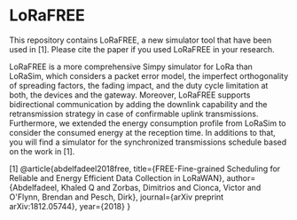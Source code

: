 # LoRaFREE

This repository contains LoRaFREE, a new simulator tool that have been used in [1]. Please cite the paper if you used LoRaFREE in your research.

LoRaFREE is a more comprehensive Simpy simulator for LoRa than LoRaSim, which considers a packet error model, the imperfect orthogonality of spreading factors, the fading impact, and the duty cycle limitation at both, the devices and the gateway. Moreover, LoRaFREE supports bidirectional communication by adding the downlink capability and the retransmission strategy in case of confirmable uplink transmissions. Furthermore, we extended the energy consumption profile from LoRaSim to consider the consumed energy at the reception time. In additions to that, you will find a simulator for the synchronized transmissions schedule based on the work in [1].


[1] @article{abdelfadeel2018free,
  title={FREE-Fine-grained Scheduling for Reliable and Energy Efficient Data Collection in LoRaWAN},
  author={Abdelfadeel, Khaled Q and Zorbas, Dimitrios and Cionca, Victor and O'Flynn, Brendan and Pesch, Dirk},
  journal={arXiv preprint arXiv:1812.05744},
  year={2018}
}
